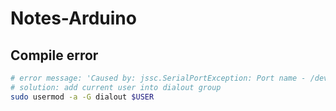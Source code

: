 # Notes-Arduino  

## Compile error
```bash
# error message: 'Caused by: jssc.SerialPortException: Port name - /dev/ttyACM0; Method name - openPort(); Exception type - Permission denied.'
# solution: add current user into dialout group
sudo usermod -a -G dialout $USER
```
